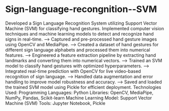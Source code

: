 # Sign-language-recongnition--SVM
Developed a Sign Language Recognition System utilizing Support Vector Machine (SVM) for classifying hand gestures. Implemented computer vision techniques and machine learning models to detect and recognize hand signs in real-time.
--> Captured and pre-processed hand gesture images using OpenCV and MediaPipe.
--> Created a dataset of hand gestures for different sign language alphabets and processed them into numerical features.
--> Engineered a feature extraction pipeline by extracting hand landmarks and converting them into numerical vectors.
--> Trained an SVM model to classify hand gestures with optimized hyperparameters.
--> Integrated real-time prediction with OpenCV for live video-based recognition of sign language.
--> Handled data augmentation and error handling to improve model robustness and accuracy.
--> Saved and loaded the trained SVM model using Pickle for efficient deployment.
Technologies Used:
Programming Languages: Python
Libraries: OpenCV, MediaPipe, NumPy, Pandas, Scikit-learn
Machine Learning Model: Support Vector Machine (SVM)
Tools: Jupyter Notebook, Pickle
